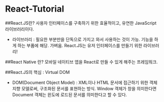 # React-Tutorial
##React.JS란?
사용자 인터페이스를 구축하기 위한 효율적이고, 유연한 JavaScript 라이브러리이다.
- 라이브러리 : 필요한 부분만을 단독으로 가지고 와서 사용하는 것이 가능. 기능을 하게 하는 부품에 해당. 가벼움. React.JS는 유저 인터페이스를 만들기 위한 라이브러리!

##React Native 란?
모바일 네이티브 앱을 React로 만들 수 있게 해주는 프레임워크.

##React.JS의 핵심 : Virtual DOM
- DOM(Document Object Model) : XML이나 HTML 문서에 접근하기 위한 객체 지향 모델로써, 구조화된 문서를 표현하는 방식. 
                               Window 객체가 창을 의미한다면 Document 객체는 윈도에 로드된 문서를 의미한다고 할 수 있다.
